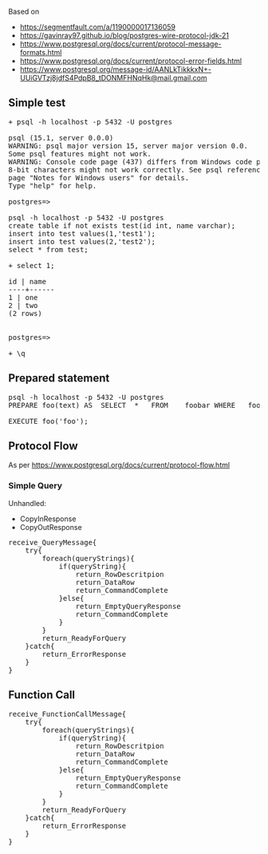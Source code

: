 Based on

* https://segmentfault.com/a/1190000017136059
* https://gavinray97.github.io/blog/postgres-wire-protocol-jdk-21
* https://www.postgresql.org/docs/current/protocol-message-formats.html
* https://www.postgresql.org/docs/current/protocol-error-fields.html
* https://www.postgresql.org/message-id/AANLkTikkkxN+-UUiGVTzj8jdfS4PdpB8_tDONMFHNqHk@mail.gmail.com

## Simple test

<pre>
+ psql -h localhost -p 5432 -U postgres

psql (15.1, server 0.0.0)
WARNING: psql major version 15, server major version 0.0.
Some psql features might not work.
WARNING: Console code page (437) differs from Windows code page (1252)
8-bit characters might not work correctly. See psql reference
page "Notes for Windows users" for details.
Type "help" for help.

postgres=>

psql -h localhost -p 5432 -U postgres
create table if not exists test(id int, name varchar);
insert into test values(1,'test1');
insert into test values(2,'test2');
select * from test;

+ select 1;

id | name
----+------
1 | one
2 | two
(2 rows)


postgres=>

+ \q
</pre>

## Prepared statement

<pre>
psql -h localhost -p 5432 -U postgres
PREPARE foo(text) AS  SELECT  *   FROM    foobar WHERE   foo = $1 ;

EXECUTE foo('foo');
</pre>

## Protocol Flow

As per https://www.postgresql.org/docs/current/protocol-flow.html

### Simple Query

Unhandled:

* CopyInResponse
* CopyOutResponse

<pre>
receive_QueryMessage{
    try{
        foreach(queryStrings){
            if(queryString){
                return_RowDescritpion
                return_DataRow
                return_CommandComplete
            }else{
                return_EmptyQueryResponse
                return_CommandComplete
            }
        }
        return_ReadyForQuery
    }catch{
        return_ErrorResponse
    }
}
</pre>

## Function Call

<pre>
receive_FunctionCallMessage{
    try{
        foreach(queryStrings){
            if(queryString){
                return_RowDescritpion
                return_DataRow
                return_CommandComplete
            }else{
                return_EmptyQueryResponse
                return_CommandComplete
            }
        }
        return_ReadyForQuery
    }catch{
        return_ErrorResponse
    }
}
</pre>

